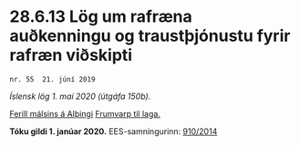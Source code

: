 # 28.6.13 Lög um rafræna auðkenningu og traustþjónustu fyrir rafræn viðskipti

`nr. 55  21. júní 2019`

_Íslensk lög 1. maí 2020 (útgáfa 150b)._

[Ferill málsins á Alþingi](https://www.althingi.is/thingstorf/thingmalalistar-eftir-thingum/ferill/?ltg=149&mnr=634)
[Frumvarp til laga.](https://www.althingi.is/altext/149/s/1039.html)

**Tóku gildi 1. janúar 2020.**
EES-samningurinn:
[910/2014](https://althingi.is/lagasafn/pdf/150b/i32014R0910.pdf) 
